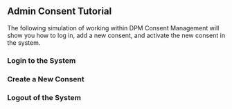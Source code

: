 ## Admin Consent Tutorial

The following simulation of working within DPM Consent Management will show you how to log in, add a new consent, and activate the new consent in the system.

### Login to the System

### Create a New Consent

### Logout of the System